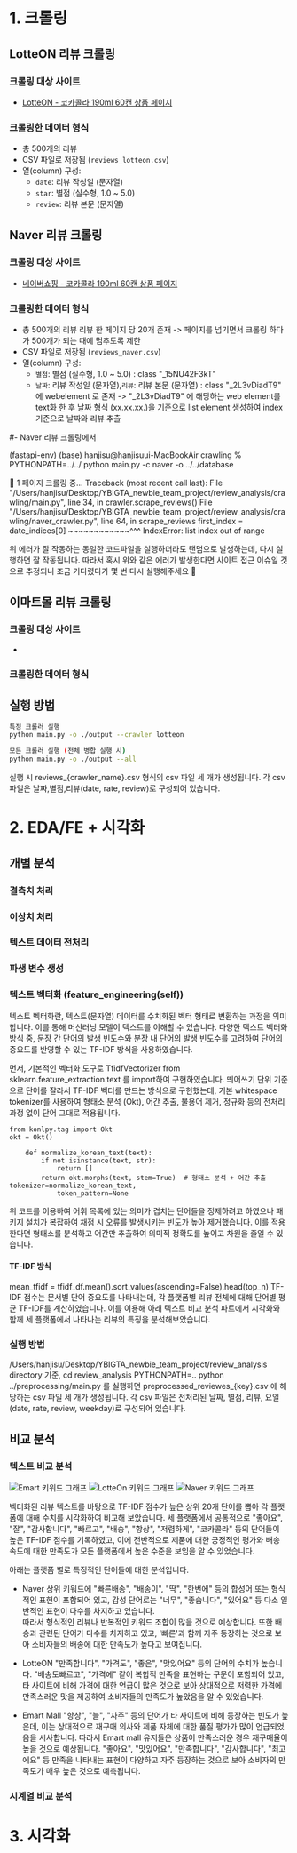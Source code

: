 # 1. 크롤링

## LotteON 리뷰 크롤링

### 크롤링 대상 사이트
- [LotteON - 코카콜라 190ml 60캔 상품 페이지](https://www.lotteon.com/p/product/LD755546264)

### 크롤링한 데이터 형식
- 총 500개의 리뷰
- CSV 파일로 저장됨 (`reviews_lotteon.csv`)
- 열(column) 구성:
  - `date`: 리뷰 작성일 (문자열)
  - `star`: 별점 (실수형, 1.0 ~ 5.0)
  - `review`: 리뷰 본문 (문자열)


## Naver 리뷰 크롤링

### 크롤링 대상 사이트
- [네이버쇼핑 - 코카콜라 190ml 60캔 상품 페이지]("https://brand.naver.com/cocacola/products/4624572909")

### 크롤링한 데이터 형식
- 총 500개의 리뷰
  리뷰 한 페이지 당 20개 존재 -> 페이지를 넘기면서 크롤링 하다가 500개가 되는 때에 멈추도록 제한
- CSV 파일로 저장됨 (`reviews_naver.csv`)
- 열(column) 구성:
  - `별점`: 별점 (실수형, 1.0 ~ 5.0) : class "_15NU42F3kT"
  - `날짜`: 리뷰 작성일 (문자열),`리뷰`: 리뷰 본문 (문자열) : class "_2L3vDiadT9" 에 webelement 로 존재 
  -> "_2L3vDiadT9" 에 해당하는 web element를 text화 한 후 날짜 형식 (xx.xx.xx.)을 기준으로 list element 생성하여 index 기준으로 날짜와 리뷰 추출

#- Naver 리뷰 크롤링에서

(fastapi-env) (base) hanjisu@hanjisuui-MacBookAir crawling % PYTHONPATH=../../ python main.py -c naver -o ../../database

📄 1 페이지 크롤링 중...
Traceback (most recent call last):
  File "/Users/hanjisu/Desktop/YBIGTA_newbie_team_project/review_analysis/crawling/main.py", line 34, in <module>
    crawler.scrape_reviews()
  File "/Users/hanjisu/Desktop/YBIGTA_newbie_team_project/review_analysis/crawling/naver_crawler.py", line 64, in scrape_reviews
    first_index = date_indices[0]
                  ~~~~~~~~~~~~^^^
IndexError: list index out of range

위 에러가 잘 작동하는 동일한 코드파일을 실행하더라도 랜덤으로 발생하는데, 다시 실행하면 잘 작동됩니다. 
따라서 혹시 위와 같은 에러가 발생한다면 사이트 접근 이슈일 것으로 추정되니 조금 기다렸다가 몇 번 다시 실행해주세요 🥹


## 이마트몰 리뷰 크롤링

### 크롤링 대상 사이트
- []("")

### 크롤링한 데이터 형식



## 실행 방법

```bash
특정 크롤러 실행
python main.py -o ./output --crawler lotteon

모든 크롤러 실행 (전체 병합 실행 시)
python main.py -o ./output --all
```
실행 시 reviews_{crawler_name}.csv 형식의 csv 파일 세 개가 생성됩니다. 
각 csv 파일은 날짜,별점,리뷰(date, rate, review)로 구성되어 있습니다. 

# 2. EDA/FE + 시각화

## 개별 분석

### 결측치 처리

### 이상치 처리

### 텍스트 데이터 전처리

### 파생 변수 생성

### 텍스트 벡터화 (feature_engineering(self))
  텍스트 벡터화란, 텍스트(문자열) 데이터를 수치화된 벡터 형태로 변환하는 과정을 의미합니다. 이를 통해 머신러닝 모델이 텍스트를 이해할 수 있습니다.
다양한 텍스트 벡터화 방식 중, 문장 간 단어의 발생 빈도수와 분장 내 단어의 발생 빈도수를 고려하여 단어의 중요도를 반영할 수 있는 TF-IDF 방식을 사용하였습니다. 


  먼저, 기본적인 벡터화 도구로 TfidfVectorizer from sklearn.feature_extraction.text 를 import하여 구현하였습니다. 
띄어쓰기 단위 기준으로 단어를 잘라서 TF-IDF 벡터를 만드는 방식으로 구현했는데, 기본 whitespace tokenizer를 사용하여 형태소 분석 (Okt), 어간 추출, 불용어 제거, 정규화 등의 전처리 과정 없이 단어 그대로 적용됩니다. 

```
from konlpy.tag import Okt
okt = Okt()

    def normalize_korean_text(text):
        if not isinstance(text, str):
            return []
        return okt.morphs(text, stem=True)  # 형태소 분석 + 어간 추출
tokenizer=normalize_korean_text, 
            token_pattern=None
```
위 코드를 이용하여 어휘 목록에 있는 의미가 겹치는 단어들을 정제하려고 하였으나 패키지 설치가 복잡하여 채점 시 오류를 발생시키는 빈도가 높아 제거했습니다.
이를 적용한다면 형태소를 분석하고 어간만 추출하여 의미적 정확도를 높이고 차원을 줄일 수 있습니다.

#### TF-IDF 방식
mean_tfidf = tfidf_df.mean().sort_values(ascending=False).head(top_n)
TF-IDF 점수는 문서별 단어 중요도를 나타내는데, 각 플랫폼별 리뷰 전체에 대해 단어별 평균 TF-IDF를 계산하였습니다. 
이를 이용해 아래 텍스트 비교 분석 파트에서 시각화와 함께 세 플랫폼에서 나타나는 리뷰의 특징을 분석해보았습니다. 

### 실행 방법
/Users/hanjisu/Desktop/YBIGTA_newbie_team_project/review_analysis directory 기준, 
cd review_analysis
PYTHONPATH=.. python ../preprocessing/main.py
를 실행하면 preprocessed_reviewes_{key}.csv 에 해당하는 csv 파일 세 개가 생성됩니다. 
각 csv 파일은 전처리된 날짜, 별점, 리뷰, 요일(date, rate, review, weekday)로 구성되어 있습니다. 



## 비교 분석

### 텍스트 비교 분석
![Emart 키워드 그래프](review_analysis/plots/Emart_keyword.png)
![LotteOn 키워드 그래프](review_analysis/plots/Lotteon_keyword.png)
![Naver 키워드 그래프](review_analysis/plots/Naver_keyword.png)

벡터화된 리뷰 텍스트를 바탕으로 TF-IDF 점수가 높은 상위 20개 단어를 뽑아 각 플랫폼에 대해 수치를 시각화하여 비교해 보았습니다. 
세 플랫폼에서 공통적으로 "좋아요", "잘", "감사합니다", "빠르고", "배송", "항상", "저렴하게", "코카콜라" 등의 단어들이 높은 TF-IDF 점수를 기록하였고,
이에 전반적으로 제품에 대한 긍정적인 평가와 배송 속도에 대한 만족도가 모든 플랫폼에서 높은 수준을 보임을 알 수 있었습니다. 

아래는 플랫폼 별로 특징적인 단어들에 대한 분석입니다. 
- Naver
상위 키워드에 "빠른배송", "배송이", "딱", "한번에" 등의 합성어 또는 형식적인 표현이 포함되어 있고, 감성 단어로는 "너무", "좋습니다", "있어요" 등 다소 일반적인 표현이 다수를 차지하고 있습니다.  
따라서 형식적인 리뷰나 반복적인 키워드 조합이 많을 것으로 예상합니다. 
또한 배송과 관련된 단어가 다수를 차지하고 있고, '빠른'과 함께 자주 등장하는 것으로 보아 소비자들의 배송에 대한 만족도가 높다고 보여집니다. 


- LotteON
"만족합니다", "가격도", "좋은", "맛있어요" 등의 단어의 수치가 높습니다. 
"배송도빠르고", "가격에" 같이 복합적 만족을 표현하는 구문이 포함되어 있고, 타 사이트에 비해 가격에 대한 언급이 많은 것으로 보아 상대적으로 저렴한 가격에 만족스러운 맛을 제공하여 소비자들의 만족도가 높았음을 알 수 있었습니다. 


- Emart Mall
"항상", "늘", "자주" 등의 단어가 타 사이트에 비해 등장하는 빈도가 높은데, 이는 상대적으로 재구매 의사와 제품 자체에 대한 품질 평가가 많이 언급되었음을 시사합니다. 따라서 Emart mall 유저들은 상품이 만족스러운 경우 재구매율이 높을 것으로 예상됩니다. 
"좋아요", "맛있어요", "만족합니다", "감사합니다", "최고에요" 등 만족을 나타내는 표현이 다양하고 자주 등장하는 것으로 보아 소비자의 만족도가 매우 높은 것으로 예측됩니다. 

### 시계열 비교 분석


# 3. 시각화